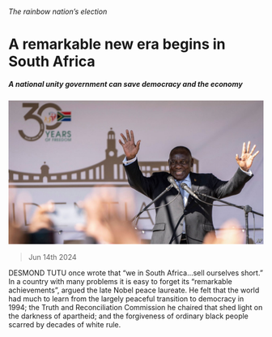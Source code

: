 ###### The rainbow nation’s election

# A remarkable new era begins in South Africa 

##### A national unity government can save democracy and the economy 

![image](images/20240622_MAP506.jpg) 

> Jun 14th 2024 


DESMOND TUTU once wrote that “we in South Africa…sell ourselves short.” In a country with many problems it is easy to forget its “remarkable achievements”, argued the late Nobel peace laureate. He felt that the world had much to learn from the largely peaceful transition to democracy in 1994; the Truth and Reconciliation Commission he chaired that shed light on the darkness of apartheid; and the forgiveness of ordinary black people scarred by decades of white rule. 


